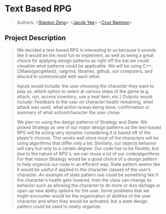 # Text Based RPG
 > Authors: \<[Stanton Zeng](https://github.com/Lionblaze218)\>
 > \<[Jacob Yee](https://github.com/yeetfarm)\>
 > \<[Cruz Ramirez](https://github.com/Qrooz)\>
 >
## Project Description
 > We decided a text-based RPG is interesting to us because it sounds like it would be the most fun to implement, as well as being a great choice for applying design patterns as right off the bat we could visualize what patterns could be applicable. We will be using C++, CMake(googletest), valgrind, libraries, github, our computers, and discord to communicate with each other.
 > 
 >Inputs would include: the user choosing the character they want to play as, which option to select at various steps of the game (e.g. attack, run, access inventory, use a heal item, etc.)
 >Outputs would include: Feedback to the user on character health remaining, what attack was used, what action is/was being done, confirmation or summary of what action/character the user chose
 >
 >We plan on using the design patterns of Strategy and State. We picked Strategy as one of our major design patterns as the text-based RPG will be acting very dynamic considering it is based off of the player’s choices. This works well since most of the characters will be using algorithms that differ only a bit. Similarly, our objects behavior will vary but only to a certain degree. Our code has to be flexible, but due to the nature of RPG's, we can reuse a lot of our code/algorithms. For that reason Strategy would be a good choice of a design pattern to help organize our code in an efficient way. State pattern seems like it would be useful if applied to the character classes of the user’s character. An example of state pattern use could be something like  if the character’s health gets lowered, then the class can change its behavior such as allowing the character to do more or less damage or open up new ability options for the user. Some problems that we might encounter would be the organization of abilities of the user character and when they would be activated, but a state design pattern could be used to neatly organize.
 

